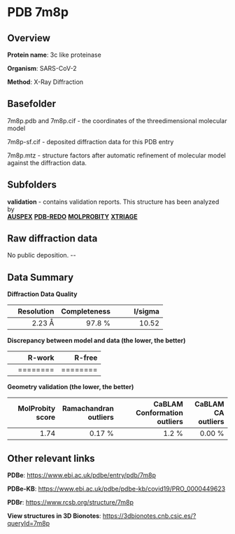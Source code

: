 # PDB 7m8p

## Overview

**Protein name**: 3c like proteinase

**Organism**: SARS-CoV-2

**Method**: X-Ray Diffraction



## Basefolder

7m8p.pdb and 7m8p.cif - the coordinates of the threedimensional molecular model

7m8p-sf.cif - deposited diffraction data for this PDB entry

7m8p.mtz - structure factors after automatic refinement of molecular model against the diffraction data.

## Subfolders





**validation** - contains validation reports. This structure has been analyzed by <br>[**AUSPEX**](https://github.com/thorn-lab/coronavirus_structural_task_force/tree/master/pdb/3c_like_proteinase/SARS-CoV-2/7m8p/validation/auspex) [**PDB-REDO**](https://github.com/thorn-lab/coronavirus_structural_task_force/tree/master/pdb/3c_like_proteinase/SARS-CoV-2/7m8p/validation/pdb-redo) [**MOLPROBITY**](https://github.com/thorn-lab/coronavirus_structural_task_force/tree/master/pdb/3c_like_proteinase/SARS-CoV-2/7m8p/validation/molprobity) [**XTRIAGE**](https://github.com/thorn-lab/coronavirus_structural_task_force/blob/master/pdb/3c_like_proteinase/SARS-CoV-2/7m8p/validation/Xtriage_output.log)   



## Raw diffraction data

No public deposition. --<br> 

## Data Summary
**Diffraction Data Quality**

|   | Resolution | Completeness| I/sigma |
|---|-------------:|----------------:|--------------:|
|   |2.23 Å|97.8  %|<img width=50/>10.52|

**Discrepancy between model and data (the lower, the better)**

|   | **R-work**| **R-free**   
|---|-------------:|----------------:|           
||========|========|

**Geometry validation (the lower, the better)**

|   |**MolProbity<br>score**| **Ramachandran<br>outliers** | **CaBLAM<br>Conformation outliers** | **CaBLAM<br>CA outliers** |
|---|-------------:|----------------:|----------------:|----------------:|
||  1.74|  0.17 %|1.2 %|0.00 %|

 

 



## Other relevant links 
**PDBe**:  https://www.ebi.ac.uk/pdbe/entry/pdb/7m8p

**PDBe-KB**: https://www.ebi.ac.uk/pdbe/pdbe-kb/covid19/PRO_0000449623 
 
**PDBr**: https://www.rcsb.org/structure/7m8p 

**View structures in 3D Bionotes**: https://3dbionotes.cnb.csic.es/?queryId=7m8p

